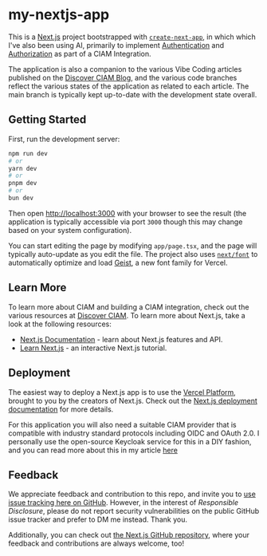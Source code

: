 # my-nextjs-app


This is a [Next.js](https://nextjs.org) project bootstrapped with [`create-next-app`](https://nextjs.org/docs/app/api-reference/cli/create-next-app), in which which I've also been using AI, primarily to implement [Authentication](https://discovery.cevolution.co.uk/ciam/authenticate/) and [Authorization](https://discovery.cevolution.co.uk/ciam/authorize/) as part of a CIAM Integration. 

The application is also a companion to the various Vibe Coding articles published on the [Discover CIAM Blog](https://discovery.cevolution.co.uk/ciam/?s=Vibe+Coding), and the various code branches reflect the various states of the application as related to each article. The main branch is typically kept up-to-date with the development state overall.

## Getting Started

First, run the development server:

```bash
npm run dev
# or
yarn dev
# or
pnpm dev
# or
bun dev
```

Then open [http://localhost:3000](http://localhost:3000) with your browser to see the result (the application is typically accessible via port `3000` though this may change based on your system configuration).

You can start editing the page by modifying `app/page.tsx`, and the page will typically auto-update as you edit the file. The project also uses [`next/font`](https://nextjs.org/docs/app/building-your-application/optimizing/fonts) to automatically optimize and load [Geist](https://vercel.com/font), a new font family for Vercel.

## Learn More

To learn more about CIAM and building a CIAM integration, check out the various resources at [Discover CIAM](https://discovery.cevolution.co.uk/ciam/). To learn more about Next.js, take a look at the following resources:

- [Next.js Documentation](https://nextjs.org/docs) - learn about Next.js features and API.
- [Learn Next.js](https://nextjs.org/learn) - an interactive Next.js tutorial.

## Deployment

The easiest way to deploy a Next.js app is to use the [Vercel Platform](https://vercel.com/new?utm_medium=default-template&filter=next.js&utm_source=create-next-app&utm_campaign=create-next-app-readme), brought to you by the creators of Next.js. Check out the [Next.js deployment documentation](https://nextjs.org/docs/app/building-your-application/deploying) for more details.

For this application you will also need a suitable CIAM provider that is compatible with industry standard protocols including OIDC and OAuth 2.0. I personally use the open-source Keycloak service for this in a DIY fashion, and you can read more about this in my article [here](https://discovery.cevolution.co.uk/ciam/open-source-ciam-using-keycloak/) 

## Feedback

We appreciate feedback and contribution to this repo, and invite you to [use issue tracking here on GitHub](https://github.com/PeterGFernandez/my-nextjs-app/issues). However, in the interest of _Responsible Disclosure_, please do not report security vulnerabilities on the public GitHub issue tracker and prefer to DM me instead. Thank you.

Additionally, you can check out [the Next.js GitHub repository](https://github.com/vercel/next.js), where your feedback and contributions are always welcome, too!

